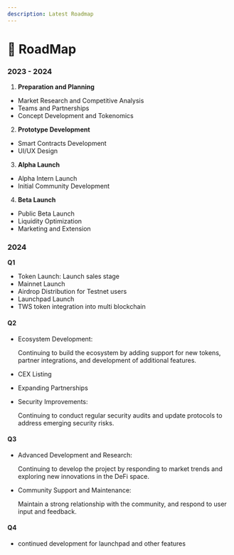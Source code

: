 ```yaml
---
description: Latest Roadmap
---
```


# 📆 RoadMap

### 2023 - 2024

1. **Preparation and Planning**

* Market Research and Competitive Analysis
* Teams and Partnerships
* Concept Development and Tokenomics

2. **Prototype Development**

* Smart Contracts Development
* UI/UX Design

3. **Alpha Launch**

* Alpha Intern Launch
* Initial Community Development

4. **Beta Launch**

* Public Beta Launch
* Liquidity Optimization
* Marketing and Extension

### 2024

**Q1**&#x20;

* Token Launch: Launch sales stage
* Mainnet Launch&#x20;
* Airdrop Distribution for Testnet users
* Launchpad Launch
* TWS token integration into multi blockchain

#### Q2

*   Ecosystem Development:

    Continuing to build the ecosystem by adding support for new tokens, partner integrations, and development of additional features.
* CEX Listing
* Expanding Partnerships
*   Security Improvements:

    Continuing to conduct regular security audits and update protocols to address emerging security risks.

#### Q3

*   Advanced Development and Research:

    Continuing to develop the project by responding to market trends and exploring new innovations in the DeFi space.&#x20;
*   Community Support and Maintenance:

    Maintain a strong relationship with the community, and respond to user input and feedback.

#### Q4

* continued development for launchpad and other features
